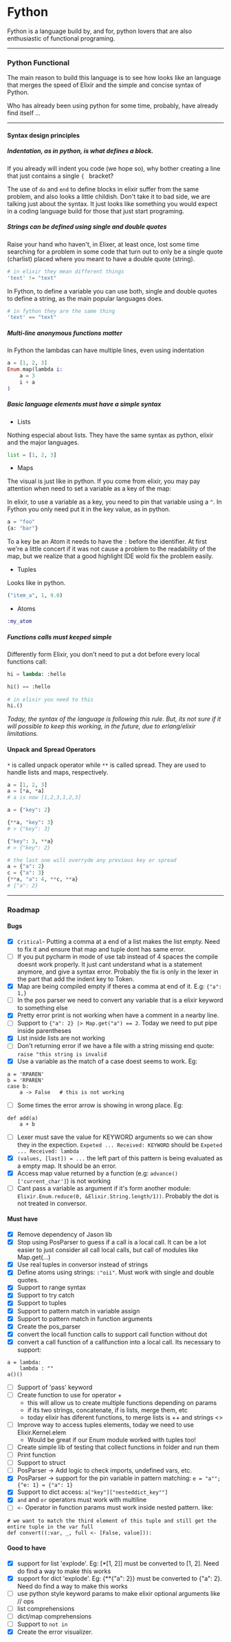 # Fython

Fython is a language build by, and for,  python lovers that are also enthusiastic of functional programing.

<hr>

### Python Functional 

The main reason to build this language is to see how looks like an language that merges the speed of Elixir and the simple and concise syntax of Python. 

Who has already been using python for some time, probably, have already find itself ...

<hr>

#### Syntax design principles



##### Indentation, as in python, is what defines a block. 

If you already will indent you code (we hope so), why bother creating a line that just contains a single `{ ` bracket? 

The use of `do` and `end` to define blocks in elixir suffer from the same problem, and also looks a little childish. Don't take it to bad side, we are talking just about the syntax. It just looks like something you would expect in a coding language build for those that just start programing.

##### Strings can be defined using single and double quotes

Raise your hand who haven't, in Elixer, at least once, lost some time searching for a problem in some code that turn out to only be a single quote (charlist) placed where you meant to have a double quote (string).

```elixir
# in elixir they mean different things
'text' != "text"
```

In Fython, to define a variable you can use both, single and double quotes to define a string, as the main popular languages does.

```elixir
# in fython they are the same thing
'text' == "text"  
```

##### Multi-line anonymous functions matter 

In Fython the lambdas can have multiple lines, even using indentation

```elixir
a = [1, 2, 3]
Enum.map(lambda i:
	a = 3
	i + a
)
```

##### Basic language elements must have a simple syntax

* Lists

Nothing especial about lists. They have the same syntax as python, elixir and the major languages.

```python
list = [1, 2, 3]
```

* Maps 

The visual is just like in python. If you come from elixir, you may pay attention when need to set a variable as a key of the map:

In elixir, to use a variable as a key, you need to pin that variable using a `^`. In Fython you only need put it in the key value, as in python. 

```python
a = "foo"
{a: "bar"}
```

To a key be an Atom it needs to have the `:` before the identifier. At first we're a little concert if it was not cause a problem to the readability of the map, but we realize that a good highlight IDE wold fix the problem easily.

* Tuples

Looks like in python. 

```python
("item_a", 1, 9.0)
```

* Atoms

```elixir
:my_atom
```

##### Functions calls must keeped simple

Differently form Elixir, you don't need to put a dot before every local functions call:

```  python
hi = lambda: :hello

hi() == :hello
    
# in elixir you need to this
hi.()
```

*Today, the syntax of the language is following this rule. But, its not sure if it will possible to keep this working, in the future, due to erlang/elixir limitations.*



#### Unpack and Spread Operators

`*` is called unpack operator while `**` is called spread. They are used to handle lists and maps, respectively.

```python
a = [1, 2, 3]
a = [*a, *a]
# a is now [1,2,3,1,2,3]

a = {"key": 2}

{**a, "key": 3}
# > {"key": 3}

{"key": 3, **a}
# > {"key": 2}

# the last one will overryde any previous key or spread
a = {"a": 2}
c = {"a": 3}
{**a, "a": 4, **c, **a}
# {"a": 2}

```



<hr>

### Roadmap

#### Bugs
- [x] `Critical`- Putting a comma at a end of a list makes the list empty. Need to fix it and ensure that map and tuple dont has same error.
- [ ] If you put pycharm in mode of use tab instead of 4 spaces the compile doesnt work properly. It just cant understand what is a statement anymore, and give a syntax error. Probably the fix is only in the lexer in the part that add the indent key to Token.
- [x] Map are being compiled empty if theres a comma at end of it. E.g: `{"a": 1,}`
- [ ] In the pos parser we need to convert any variable that is a elixir keyword to something else
- [x] Pretty error print is not working when have a comment in a nearby line.
- [ ] Support to `{"a": 2} |> Map.get("a") == 2`. Today we need to put pipe inside parentheses
- [x] List inside lists are not working
- [ ] Don't returning error if we have a file with a string missing end quote: `raise "this string is invalid`
- [x] Use a variable as the match of a case doest seems to work. Eg: 
```
a = 'RPAREN'
b = 'RPAREN'
case b:
    a -> False   # this is not working
```
- [ ] Some times the error arrow is showing in wrong place. Eg:
```
def add(a)
    a + b
```
- [ ] Lexer must save the value for KEYWORD arguments so we can show they in the expection.
`Expeted ... Received: KEYWORD` should be `Expeted ... Received: lambda`
- [x] `(values, [last]) = ...` the left part of this pattern is being evaluated as a empty map. It should be an error.
- [x] Access map value returned by a function (e.g: `advance()['current_char']`) is not working
- [ ] Cant pass a variable as argument if it's form another module: `Elixir.Enum.reduce(0, &Elixir.String.length/1))`. Probably the dot is not treated in conversor.

#### Must have
- [x] Remove dependency of Jason lib
- [x] Stop using PosParser to guess if a call is a local call. It can be a lot easier to just consider
all call local calls, but call of modules like Map.get(...)
- [x] Use real tuples in conversor instead of strings
- [x] Define atoms using strings: `:"oii"`. Must work with single and double quotes.
- [x] Support to range syntax
- [x] Support to try catch
- [x] Support to tuples
- [x] Support to pattern match in variable assign
- [x] Support to pattern match in function arguments
- [x] Create the pos_parser
- [x] convert the locall function calls to support call function without dot
- [x] convert a call function of a callfunction into a local call. Its necessary to support:
```
a = lambda:
    lambda : ""
a()()
```
- [ ] Support of 'pass' keyword
- [ ] Create function to use for operator +
  - this will allow us to create multiple functions depending on params
  - if its two strings, concatenate, if is lists, merge them, etc
  - today elixir has diferent functions, to merge lists is ++ and strings <>
- [ ] Improve way to access tuples elements, today we need to use Elixir.Kernel.elem
  - Would be great if our Enum module worked with tuples too!
- [ ] Create simple lib of testing that collect functions in folder and run them
- [ ] Print function
- [ ] Support to struct
- [ ] PosParser -> Add logic to check imports, undefined vars, etc.
- [x] PosParser -> support for the pin variable in pattern matching: `e = "a""; {^e: 1} = {"a": 1}`
- [x] Support to dict access: ```a["key"]["nesteddict_key""]```
- [x] `and` and `or` operators must work with multiline
- [ ] `<-` Operator in function params must work inside nested pattern. like:
```
# we want to match the third element of this tuple and still get the entire tuple in the var full
def convert((:var, _, full <- [False, value])):
```

#### Good to have
- [x] support for list 'explode'. Eg: [*[1, 2]] must be converted to [1, 2]. Need do find a way to make this works
- [x] support for dict 'explode'. Eg: {\**{"a": 2}} must be converted to {"a": 2}. Need do find a way to make this works
- [ ] use python style keyword params to make elixir optional arguments like // ops
- [ ] list comprehensions
- [ ] dict/map comprehensions
- [ ] Support to `not in` 
- [x] Create the error visualizer.
